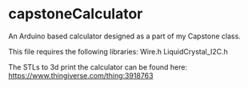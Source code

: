 # capstoneCalculator
An Arduino based calculator designed as a part of my Capstone class.

This file requires the following libraries:
Wire.h
LiquidCrystal_I2C.h


The STLs to 3d print the calculator can be found here:
https://www.thingiverse.com/thing:3918763

